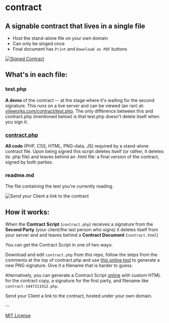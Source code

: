 # contract
## A signable contract that lives in a **single file**

- Host the stand-alone file on your own domain
- Can only be singed once
- Final document has `Print` and `Download as PDF` buttons

<a href="http://vileworks.com/contract/test.php" title="View & Sign Demo Contract">
<img src="https://dl.dropboxusercontent.com/u/19848482/vileworks/signed-contract.png" alt="Signed Contract" />
</a>

## What's in each file:

### test.php 
**A demo** of the contract -- at the stage where it's waiting for the second signature. This runs on a live server and can be viewed (an ran) at: [vileworks.com/contract/test.php](http://vileworks.com/contract/test.php). The only difference between this and contract.php (mentioned below) is that test.php doesn't delete itself when you sign it.

### [contract.php](https://github.com/nonsalant/contract/blob/master/contract.php)
**All code** (PHP, CSS, HTML, PNG-data, JS) required by a stand-alone contract file. Upon being signed this script deletes itself (or rather, it deletes its .php file) and leaves behind an .html file: a final version of the contract, signed by both parties.

### readme.md
The file containing the text you're currently reading.

<img src="https://dl.dropboxusercontent.com/u/19848482/vileworks/email-contract.png" title="Send your Client a link to the contract" />

## How it works:

When the **Contract Script** (`contract.php`) receives a signature from the **Second Party** (your client/the last person who signs) it deletes itself from your server and and leaves behind a **Contract Document** (`contract.html`)

You can get the Contract Script in one of two ways:

Download and edit `contract.php` from this repo, follow the steps from the comments at the top of contract.php and use [this online tool](http://cdpn.io/JYpjvE) to generate a new PNG signature. Give it a filename that is harder to guess.

Alternatively, you can generate a Contract Script [online](http://vileworks.com/contract/generator.php) with custom HTML for the contract copy, a signature for the first party, and filename like `contract-1447311912.php`. 

Send your Client a link to the contract, hosted under your own domain.

--

[MIT License](http://www.opensource.org/licenses/mit-license.php)
